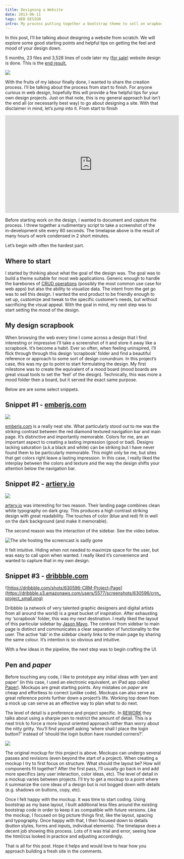 ```yaml
---
title: Designing a Website
date: 2013-06-11
tags: WEB DESIGN
intro: My process putting together a bootstrap theme to sell on wrapbootstrap.
---
```


In this post, I’ll be talking about designing a website from scratch. We will explore some good starting points and helpful tips on getting the feel and mood of your design down.

5 months, 23 files and 3,528 lines of code later my ([for sale][1]) website design is done. This is the [end result.][2]

![](./admino-screenshot.png)

With the fruits of my labour finally done, I wanted to share the creation process.
I’ll be talking about the process from start to finish.
For anyone curious in web design, hopefully this will provide a few helpful tips for your own design projects. Just on that note, this is my general approach but isn’t the end all (or necessarily best way) to go about designing a site. With that disclaimer in mind, let’s jump into it.
From start to finish

<iframe width="560" height="315" src="https://www.youtube.com/embed/-A3tfevse6A" frameborder="0" allowfullscreen></iframe>

Before starting work on the design, I wanted to document and capture the process. I threw together a rudimentary script to take a screenshot of the in-development site every 60 seconds. The timelapse above is the result of many hours of work condensed in 2 short minutes.

Let’s begin with often the hardest part.

## Where to start

I started by thinking about what the goal of the design was. The goal was to build a theme suitable for most web applications. Generic enough to handle the barebones of [CRUD operations][3] (possibly the most common use case for web apps) but also the ability to visualize data. The intent from the get go was to sell this design. I wanted the end product to be friendly enough to set up, customize and tweak to the specific customer’s needs, but without sacrificing the visual appeal. With the goal in mind, my next step was to start setting the mood of the design.

## My design scrapbook

When browsing the web every time I come across a design that I find interesting or impressive I’ll take a screenshot of it and store it away like a scrapbook. It’s become a habit. Ever so often, when feeling uninspired, I’ll flick through through this design ‘scrapbook’ folder and find a beautiful reference or approach to some sort of design conundrum. In this project’s case, this was my go to point to start formulating the design. My first milestone was to create the equivalent of a mood board (mood boards are great visual tools to set the ‘feel’ of the design). Technically, this was more a mood folder then a board, but it served the exact same purpose.

Below are are some select snippets.

## Snippet #1 - [emberjs.com](https://www.emberjs.com)

[![](./ember-screenshot.png)](http://www.emberjs.com)

[emberjs.com](https://www.emberjs.com) is a really neat site. What particularly stood out to me was the striking contrast between the red diamond textured navigation bar and main page. It’s distinctive and importantly memorable. Colors for me, are an important aspect to creating a lasting impression (good or bad). Designs lacking saturation (a.k.a black and white) can be striking but I have never found them to be particularly memorable. This might only be me, but sites that get colors right leave a lasting impression. In this case, I really liked the interplay between the colors and texture and the way the design shifts your attention below the navigation bar.

## Snippet #2 - [artiery.io](https://artiery.io)

![](./artiery-screenshot-2.png)

[artery.io](http://www.artery.io) was interesting for two reason. Their landing page combines clean white typography on dark gray. This produces a high contrast striking design with great readability. The touches of color (blue and red) fit in well on the dark background (and make it memorable).

The second reason was the interaction of the sidebar. See the video below.

![The site hosting the screencast is sadly gone](./screencast-placeholder2.png)

It felt intuitive. Hiding when not needed to maximize space for the user, but was easy to call upon when wanted. I really liked it’s convenience and wanted to capture that in my own design.

## Snippet #3 - [dribbble.com](http://dribbble.com)

![https://dribbble.com/shots/630596-CRM-Project-Page](https://dribbble.s3.amazonaws.com/users/5577/screenshots/630596/crm_project_small.png)

Dribbble (a network of very talented graphic designers and digital artists from all around the world) is a great bucket of inspiration. After exhausting my ‘scrapbook’ folder, this was my next destination. I really liked the layout of this particular sidebar by [Jason Mayo](http://dribbble.com/madebymayo). The contrast from sidebar to main page is distinct and communicates a clear separation of functionality to the user. The active ‘tab’ in the sidebar clearly links to the main page by sharing the same colour. It’s intention is so obvious and intuitive.

With a few ideas in the pipeline, the next step was to begin crafting the UI.

## Pen and _paper_

Before touching any code, I like to prototype any initial ideas with ‘pen and paper’ (in this case, I used an electronic equivalent, an iPad app called [Paper](http://www.fiftythree.com/paper)). Mockups are great starting points. Any mistakes on _paper_ are cheap and effortless to correct (unlike code). Mockups can also serve as great reference points further down a project’s life. Working top down from a mock up can serve as an effective way to plan what to do next.

The level of detail is a preference and project specific. In [REWORK](http://www.amazon.co.uk/gp/product/0091929784/ref=as_li_qf_sp_asin_tl?ie=UTF8&camp=1634&creative=6738&creativeASIN=0091929784&linkCode=as2&tag=baby04c1-21) they talks about using a sharpie pen to restrict the amount of detail. This is a neat trick to force a more layout oriented approach rather than worry about the nitty gritty. You’ll find yourself asking ‘where shall I place the login button?’ instead of ‘should the login button have rounded corners?’.

![](./admino-mockup.png)

The original mockup for this project is above. Mockups can undergo several passes and revisions (even beyond the start of a project). When creating a mockup I try to first focus on structure. What should the layout be? How will components fit together?
After the first pass, I’ll usually go back in and add more specifics (any user interaction, color ideas, etc).
The level of detail in a mockup varies between projects. I’ll try to get a mockup to a point where it summarize the core ideas of a design but is not bogged down with details (e.g. shadows on buttons, copy, etc).

Once I felt happy with the mockup. It was time to start coding. Using bootstrap as my base layout, I built additional less files around the existing bootstrap code in order to keep it as compatible with future versions. Like the mockup, I focused on big picture things first, like the layout, spacing and typography. Once happy with that, I then focused down to details (button styles, forms and inputs, individual elements). The timelapse does a decent job showing this process. Lots of it was trial and error, seeing how the html/css looked in practice and adjusting accordingly.

That is all for this post. Hope it helps and would love to hear how you approach building a fresh site in the comments.

[1]: https://wrapbootstrap.com/theme/admino-fixed-width-admin-template-WB064S498?ref=cameron
[2]: http://wrapbootstrap.com/preview/WB064S498
[3]: http://en.wikipedia.org/wiki/Create,_read,_update_and_delete
